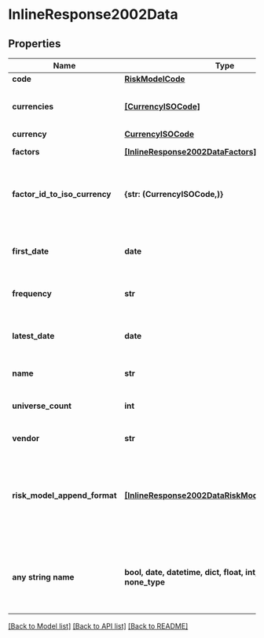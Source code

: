 # InlineResponse2002Data


## Properties
Name | Type | Description | Notes
------------ | ------------- | ------------- | -------------
**code** | [**RiskModelCode**](RiskModelCode.md) |  | 
**currencies** | [**[CurrencyISOCode]**](CurrencyISOCode.md) | Currencies that can be used with the model | 
**currency** | [**CurrencyISOCode**](CurrencyISOCode.md) |  | 
**factors** | [**[InlineResponse2002DataFactors]**](InlineResponse2002DataFactors.md) | Factors of the model | 
**factor_id_to_iso_currency** | **{str: (CurrencyISOCode,)}** | Map of currency factor IDs to ISO currency code. | 
**first_date** | **date** | **(since 1.12.0)**  Date format YYYY-MM-DD. | 
**frequency** | **str** | Frequency of the model | 
**latest_date** | **date** | **(since 1.12.0)**  Date format YYYY-MM-DD. | 
**name** | **str** | Model name | 
**universe_count** | **int** | Total universe count of the model | 
**vendor** | **str** | Model vendor | 
**risk_model_append_format** | [**[InlineResponse2002DataRiskModelAppendFormat]**](InlineResponse2002DataRiskModelAppendFormat.md) | List of fields which are supported by the risk model for appending additional asset data | [optional] 
**any string name** | **bool, date, datetime, dict, float, int, list, str, none_type** | any string name can be used but the value must be the correct type | [optional]

[[Back to Model list]](../README.md#documentation-for-models) [[Back to API list]](../README.md#documentation-for-api-endpoints) [[Back to README]](../README.md)


